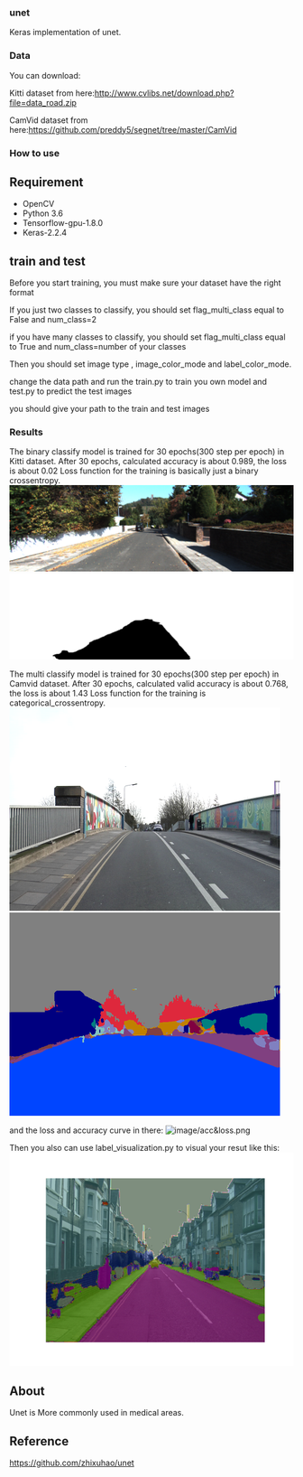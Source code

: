 ### unet
Keras implementation of unet.
### Data
You can download:

Kitti dataset from here:http://www.cvlibs.net/download.php?file=data_road.zip

CamVid dataset from here:https://github.com/preddy5/segnet/tree/master/CamVid

### How to use
## Requirement
- OpenCV
- Python 3.6
- Tensorflow-gpu-1.8.0
- Keras-2.2.4
## train and test
Before you start training, you must make sure your dataset have the right format

If you just two classes to  classify, you should set flag_multi_class equal to False and num_class=2

if you have many classes to classify, you should set flag_multi_class equal to True and num_class=number of your classes

Then you should set image type , image_color_mode and label_color_mode.

change the data path and run the train.py to train you own model and test.py to predict the test images

you should give your path to the train and test images 

### Results
The binary classify model is trained for 30 epochs(300 step per epoch) in Kitti dataset.
After 30 epochs, calculated accuracy is about 0.989, the loss is about 0.02
Loss function for the training is basically just a binary crossentropy.
![image/test.png](image/test.png)
![image/test_predict.png](image/test_predict.png)



The multi classify model is trained for 30 epochs(300 step per epoch) in Camvid dataset.
After 30 epochs, calculated valid accuracy is about 0.768, the loss is about 1.43
Loss function for the training is categorical_crossentropy.
![image/camvid.png](image/Seq05VD_f03510.png)
![image/camvid_predict.png](image/Seq05VD_f03510_predict.png)

and the loss and accuracy curve in there:
![image/acc&loss.png](image/loss&acc.png.png)


Then you also can use label_visualization.py to visual your resut like this:
![image/mask.png](image/mask.png)

## About
Unet is More commonly used in medical areas.

## Reference
https://github.com/zhixuhao/unet


